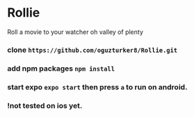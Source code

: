 # Rollie
Roll a movie to your watcher oh valley of plenty


### clone `https://github.com/oguzturker8/Rollie.git`

### add npm packages `npm install`

### start expo `expo start` then press `a` to run on android.

### !not tested on ios yet.

